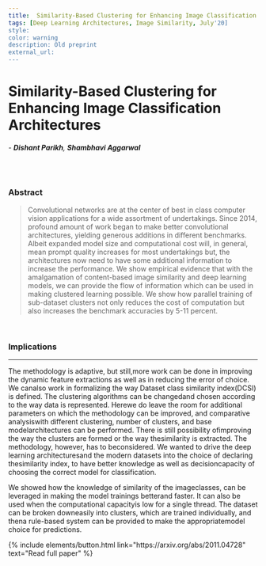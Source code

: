 ```yaml
---
title:  Similarity-Based Clustering for Enhancing Image Classification Architectures
tags: [Deep Learning Architectures, Image Similarity, July'20]
style: 
color: warning
description: Old preprint
external_url: 
---
```



# Similarity-Based Clustering for Enhancing Image Classification Architectures

###### - _**Dishant Parikh**_, _**Shambhavi Aggarwal**_ 

<br>

### Abstract
>Convolutional networks are at the center of best in class computer vision applications for a wide assortment of undertakings. Since 2014, profound amount of work began to make better convolutional architectures, yielding generous additions in different benchmarks. Albeit expanded model size and computational cost will, in general, mean prompt quality increases for most undertakings but, the architectures now need to have some additional information to increase the performance. We show empirical evidence that with the amalgamation of content-based image similarity and deep learning models, we can provide the flow of information which can be used in making clustered learning possible. We show how parallel training of sub-dataset clusters not only reduces the cost of computation but also increases the benchmark accuracies by 5-11 percent.

<br>

### Implications

---

The methodology is adaptive, but still,more  work  can  be  done  in  improving  the  dynamic feature extractions as well as in reducing the error of choice. We canalso work in formalizing the way Dataset class similarity index(DCSI) is defined. The clustering algorithms can be changedand  chosen  according  to  the  way  data  is  represented.  Herewe  do  leave  the  room  for  additional  parameters  on  which the  methodology  can  be  improved,  and  comparative  analysiswith different clustering, number of clusters, and base modelarchitectures can be  performed.  There  is  still  possibility  ofimproving  the  way  the  clusters  are  formed  or  the  way  thesimilarity  is  extracted.  The  methodology,  however,  has  to  beconsidered. We wanted to drive the deep learning architecturesand  the  modern  datasets  into  the  choice  of  declaring  thesimilarity index, to have better knowledge as well as decisioncapacity of choosing the correct model for classification.

We  showed  how  the  knowledge  of  similarity  of  the  imageclasses, can be leveraged in making the model trainings betterand faster. It can also be used when the computational capacityis  low  for  a  single  thread.  The  dataset  can  be  broken  downeasily  into  clusters,  which  are  trained  individually,  and  thena rule-based system can be provided to make the appropriatemodel choice for predictions. 

<p class="text-center">
{% include elements/button.html link="https://arxiv.org/abs/2011.04728" text="Read full paper" %}
</p>